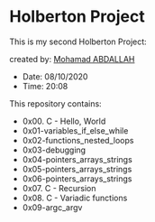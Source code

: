 # Holberton Project

This is my second Holberton Project:

created by: [Mohamad ABDALLAH](https://www.linkedin.com/in/m-abdallah/)

* Date: 08/10/2020
* Time: 20:08

This repository contains:

* 0x00. C - Hello, World
* 0x01-variables_if_else_while
* 0x02-functions_nested_loops
* 0x03-debugging
* 0x04-pointers_arrays_strings
* 0x05-pointers_arrays_strings
* 0x06-pointers_arrays_strings
* 0x07. C - Recursion
* 0x08. C - Variadic functions
* 0x09-argc_argv
